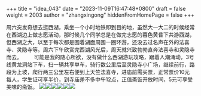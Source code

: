 +++
title = "idea_043"
date = "2023-11-09T16:47:48+0800"
draft = false
weight = 2003
author = "zhangxingong"
hiddenFromHomePage = false
+++

周六突发奇想去逛西湖，乘坐一个小时地铁即到目的地，虽然大一大二的时候经常在西湖边上做志愿活动，那时候几个同学总是在做完志愿的暮色黄昏下共游西湖，但西湖之大，以至于每次都是围着湖面周围一圈环游，还没去过名声在外的法喜寺、灵隐寺等。周六下午欣赏完西湖风光后，周天就兴致勃勃直奔法喜寺和灵隐寺而去。
  可能是我的随心所欲，没有做什么西湖游玩攻略，跟着人潮涌动，3号线黄龙洞站下车，扫一辆共享单车，骑行数公里后至灵隐寺小广场，继续前行，路段为上坡，爬行两三公里左右便到上天竺法喜寺，进庙前需买票，正常票价10元每人，学生证可享半价，到寺庙差不多中午12点，正值斋饭开放时间，5元可享受美味的斋饭。
<gallery>![](https://zhangxingong.fun//photo/2019-05-07%20%e5%8c%bf%e5%90%8d.jpg)![](https://zhangxingong.fun//photo/2020-04-28%20%e6%87%92%e7%8c%ab.jpg)![](https://zhangxingong.fun//photo/2022-09-10%20%e6%98%9f%e7%a9%ba%e6%b2%b9%e5%a2%a8.jpg)![](https://zhangxingong.fun//photo/2023-09-18%20%e5%8c%bf%e5%90%8d.jpg)![](/photo/2023-09-18%20%e5%a4%95%e9%98%b3%e4%bd%99%e9%9c%9e.jpg)![](/photo/2023-09-18%20%e5%af%82%e9%9d%99%e7%9a%84%e5%a4%9c%e6%99%9a.jpg)</gallery>
